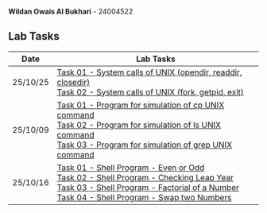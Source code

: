 **Wildan Owais Al Bukhari** - 24004522

## Lab Tasks

| Date | Lab Tasks |
|------|-----------|
| 25/10/25 | [Task 01 - System calls of UNIX (opendir, readdir, closedir)](https://github.com/wildanOW/OS_TBD2043/blob/main/25_10_02-Task1-2/Task1.c)<br>[Task 02 - System calls of UNIX (fork, getpid, exit)](https://github.com/wildanOW/OS_TBD2043/blob/main/25_10_02-Task1-2/Task2.c) |
| 25/10/09 | [Task 01 - Program for simulation of cp UNIX command](https://github.com/wildanOW/OS_TBD2043/blob/main/25_10_09-Task1-2-3/Task1.c)<br>[Task 02 - Program for simulation of ls UNIX command](https://github.com/wildanOW/OS_TBD2043/blob/main/25_10_09-Task1-2-3/Task2.c)<br>[Task 03 - Program for simulation of grep UNIX command](https://github.com/wildanOW/OS_TBD2043/blob/main/25_10_09-Task1-2-3/Task3.c) |
| 25/10/16 | [Task 01 - Shell Program - Even or Odd](https://github.com/wildanOW/OS_TBD2043/blob/main/25_10_16-Task1-2-3-4/task_1.sh)<br>[Task 02 - Shell Program - Checking Leap Year](https://github.com/wildanOW/OS_TBD2043/blob/main/25_10_16-Task1-2-3-4/task2.sh)<br>[Task 03 - Shell Program - Factorial of a Number](https://github.com/wildanOW/OS_TBD2043/blob/main/25_10_16-Task1-2-3-4/task3.sh)<br>[Task 04 - Shell Program - Swap two Numbers](https://github.com/wildanOW/OS_TBD2043/blob/main/25_10_16-Task1-2-3-4/task4.sh) |
